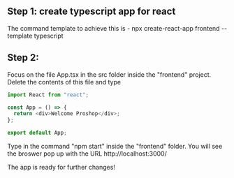 ## Step 1: create typescript app for react

The command template to achieve this is -
npx create-react-app frontend --template typescript

## Step 2:

Focus on the file App.tsx in the src folder inside the "frontend" project.
Delete the contents of this file and type

```typescript
import React from "react";

const App = () => {
  return <div>Welcome Proshop</div>;
};

export default App;
```

Type in the command "npm start" inside the "frontend" folder. You will see the
broswer pop up with the URL
http://localhost:3000/

The app is ready for further changes!
